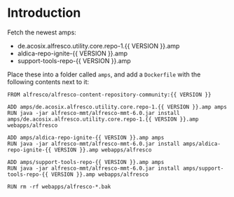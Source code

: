 # Introduction

Fetch the newest amps:
* de.acosix.alfresco.utility.core.repo-1.{{ VERSION }}.amp
* aldica-repo-ignite-{{ VERSION }}.amp
* support-tools-repo-{{ VERSION }}.amp

Place these into a folder called `amps`, and add a `Dockerfile` with the following contents next to it:
```
FROM alfresco/alfresco-content-repository-community:{{ VERSION }}

ADD amps/de.acosix.alfresco.utility.core.repo-1.{{ VERSION }}.amp amps
RUN java -jar alfresco-mmt/alfresco-mmt-6.0.jar install amps/de.acosix.alfresco.utility.core.repo-1.{{ VERSION }}.amp webapps/alfresco

ADD amps/aldica-repo-ignite-{{ VERSION }}.amp amps
RUN java -jar alfresco-mmt/alfresco-mmt-6.0.jar install amps/aldica-repo-ignite-{{ VERSION }}.amp webapps/alfresco

ADD amps/support-tools-repo-{{ VERSION }}.amp amps
RUN java -jar alfresco-mmt/alfresco-mmt-6.0.jar install amps/support-tools-repo-{{ VERSION }}.amp webapps/alfresco

RUN rm -rf webapps/alfresco-*.bak
```
